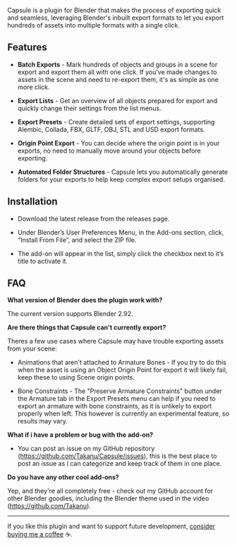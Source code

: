
Capsule is a plugin for Blender that makes the process of exporting quick and seamless, leveraging Blender's inbuilt export formats to let you export hundreds of assets into multiple formats with a single click.


## Features

* **Batch Exports** - Mark hundreds of objects and groups in a scene for export and export them all with one click. If you've made changes to assets in the scene and need to re-export them, it's as simple as one more click.

* **Export Lists** - Get an overview of all objects prepared for export and quickly change their settings from the list menus.

* **Export Presets** - Create detailed sets of export settings, supporting Alembic, Collada, FBX, GLTF, OBJ, STL and USD export formats.

* **Origin Point Export** - You can decide where the origin point is in your exports, no need to manually move around your objects before exporting.

* **Automated Folder Structures** - Capsule lets you automatically generate folders for your exports to help keep complex export setups organised.



## Installation

- Download the latest release from the releases page.

- Under Blender’s User Preferences Menu, in the Add-ons section, click, “Install From File”, and select the ZIP file.

- The add-on will appear in the list, simply click the checkbox next to it’s title to activate it.


## FAQ

**What version of Blender does the plugin work with?**

The current version supports Blender 2.92.


**Are there things that Capsule can't currently export?**

Theres a few use cases where Capsule may have trouble exporting assets from your scene:

* Animations that aren't attached to Armature Bones - If you try to do this when the asset is using an Object Origin Point for export it will likely fail, keep these to using Scene origin points.

* Bone Constraints - The "Preserve Armature Constraints" button under the Armature tab in the Export Presets menu can help if you need to export an armature with bone constraints, as it is unlikely to export properly when left. This however is currently an experimental feature, so results may vary.


**What if i have a problem or bug with the add-on?**

* You can post an issue on my GitHub repository (https://github.com/Takanu/Capsule/issues), this is the best place to post an issue as I can categorize and keep track of them in one place.



**Do you have any other cool add-ons?**

Yep, and they're all completely free - check out my GitHub account for other Blender goodies, including the Blender theme used in the video (https://github.com/Takanu).




---

If you like this plugin and want to support future development, [consider buying me a coffee](https://paypal.me/takanukyriako) ☕️.
